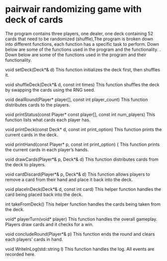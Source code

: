 # pairwair randomizing game with deck of cards

The program contains three players, one dealer, one deck containing 52 cards that need to be randomized (shuffle),The program is broken down into different functions, each function has a specific task to perform. Down below are some of the functions used in the program and the functionality. . Down below are some of the functions used in the program and their functionality.

void setDeck(Deck*& d) This function initializes the deck first, then shuffles it.

void shuffleDeck(Deck*& d, const int times) This function shuffles the deck by swapping the cards using the RNG seed.

void dealRound(Player* player[], const int player_count) This function distributes cards to the players.

void printStatus(const Player* const player[], const int num_players) This function lists what cards each player has.

void printDeck(const Deck* d, const int print_option) This function prints the current cards in the deck.

void printHand(const Player* p, const int print_option) { This function prints the current cards in each player’s hands.

void drawCards(Player*& p, Deck*& d) This function distributes cards from the deck to players.

void cardDiscard(Player*& p, Deck*& d) This function allows players to remove a card from their hand and place it back into the deck.

void placeInDeck(Deck*& d, const int card) This helper function handles the card being placed back into the deck.

int takeFromDeck() This helper function handles the cards being taken from the deck.

void* playerTurn(void* player) This function handles the overall gameplay. Players draw cards and it checks for a win.

void concludeRound(Player*& p) This function ends the round and clears each players’ cards in hand.

void WriteInLog(std::string l) This function handles the log. All events are recorded here.
